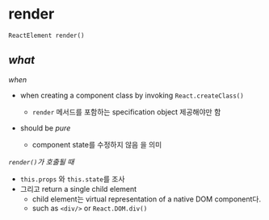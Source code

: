 # render

```
ReactElement render()
```
*what*
-

*when*
- when creating a component class by invoking `React.createClass()`
  + `render` 메서드를 포함하는 specification object 제공해야만 함

- should be *pure*
  + component state를 수정하지 않음 을 의미

*`render()`가 호출될 때*
- `this.props` 와 `this.state`를 조사
- 그리고 return a single child element
  + child element는 virtual representation of a native DOM component다.
  + such as `<div/>` or `React.DOM.div()`
